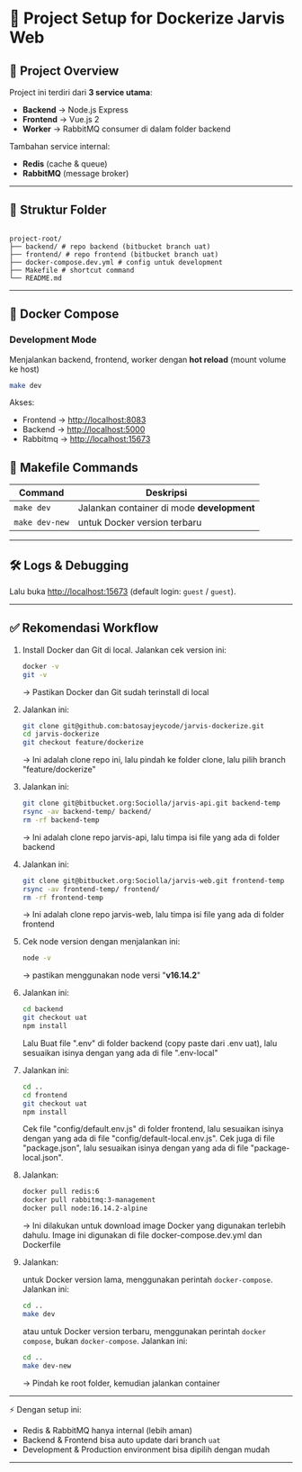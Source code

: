 # 📘 Project Setup for Dockerize Jarvis Web

## 🚀 Project Overview

Project ini terdiri dari **3 service utama**:

- **Backend** → Node.js Express
- **Frontend** → Vue.js 2
- **Worker** → RabbitMQ consumer di dalam folder backend

Tambahan service internal:

- **Redis** (cache & queue)
- **RabbitMQ** (message broker)

---

## 📂 Struktur Folder

```

project-root/
├── backend/ # repo backend (bitbucket branch uat)
├── frontend/ # repo frontend (bitbucket branch uat)
├── docker-compose.dev.yml # config untuk development
├── Makefile # shortcut command
└── README.md

```

---

## 🐳 Docker Compose

### Development Mode

Menjalankan backend, frontend, worker dengan **hot reload** (mount volume ke host)

```bash
make dev
```

Akses:

- Frontend → [http://localhost:8083](http://localhost:8083)
- Backend → [http://localhost:5000](http://localhost:5000)
- Rabbitmq → [http://localhost:15673](http://localhost:15673)

## 📜 Makefile Commands

| Command        | Deskripsi                                  |
| -------------- | ------------------------------------------ |
| `make dev`     | Jalankan container di mode **development** |
| `make dev-new` | untuk Docker version terbaru               |

---

## 🛠 Logs & Debugging

Lalu buka [http://localhost:15673](http://localhost:15672)
(default login: `guest` / `guest`).

---

## ✅ Rekomendasi Workflow

1. Install Docker dan Git di local. Jalankan cek version ini:

   ```bash
   docker -v
   git -v
   ```

   → Pastikan Docker dan Git sudah terinstall di local

2. Jalankan ini:

   ```bash
   git clone git@github.com:batosayjeycode/jarvis-dockerize.git
   cd jarvis-dockerize
   git checkout feature/dockerize
   ```

   → Ini adalah clone repo ini, lalu pindah ke folder clone, lalu pilih branch "feature/dockerize"

3. Jalankan ini:

   ```bash
   git clone git@bitbucket.org:Sociolla/jarvis-api.git backend-temp
   rsync -av backend-temp/ backend/
   rm -rf backend-temp
   ```

   → Ini adalah clone repo jarvis-api, lalu timpa isi file yang ada di folder backend

4. Jalankan ini:

   ```bash
   git clone git@bitbucket.org:Sociolla/jarvis-web.git frontend-temp
   rsync -av frontend-temp/ frontend/
   rm -rf frontend-temp
   ```

   → Ini adalah clone repo jarvis-web, lalu timpa isi file yang ada di folder frontend

5. Cek node version dengan menjalankan ini:

   ```bash
   node -v
   ```

   → pastikan menggunakan node versi "**v16.14.2**"

6. Jalankan ini:

   ```bash
   cd backend
   git checkout uat
   npm install
   ```

   Lalu Buat file ".env" di folder backend (copy paste dari .env uat), lalu sesuaikan isinya dengan yang ada di file ".env-local"

7. Jalankan ini:

   ```bash
   cd ..
   cd frontend
   git checkout uat
   npm install
   ```

   Cek file "config/default.env.js" di folder frontend, lalu sesuaikan isinya dengan yang ada di file "config/default-local.env.js".
   Cek juga di file "package.json", lalu sesuaikan isinya dengan yang ada di file "package-local.json".

8. Jalankan:

   ```bash
   docker pull redis:6
   docker pull rabbitmq:3-management
   docker pull node:16.14.2-alpine
   ```

   → Ini dilakukan untuk download image Docker yang digunakan terlebih dahulu. Image ini digunakan di file docker-compose.dev.yml dan Dockerfile

9. Jalankan:

   untuk Docker version lama, menggunakan perintah `docker-compose`. Jalankan ini:

   ```bash
   cd ..
   make dev
   ```

   atau untuk Docker version terbaru, menggunakan perintah `docker compose`, bukan `docker-compose`. Jalankan ini:

   ```bash
   cd ..
   make dev-new
   ```

   → Pindah ke root folder, kemudian jalankan container

---

⚡ Dengan setup ini:

- Redis & RabbitMQ hanya internal (lebih aman)
- Backend & Frontend bisa auto update dari branch `uat`
- Development & Production environment bisa dipilih dengan mudah

---
